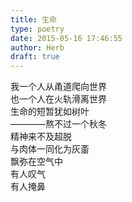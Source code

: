 ```yaml
---  
title: 生命  
type: poetry  
date: 2015-05-16 17:46:55  
author: Herb  
draft: true
---  
```

我一个人从甬道爬向世界  
也一个人在火轨滑离世界  
生命的短暂犹如树叶  
————熬不过一个秋冬  
精神来不及超脱  
与肉体一同化为灰齑  
飘弥在空气中  
有人叹气  
有人掩鼻